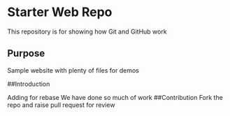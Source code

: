 # Starter Web Repo

This repository is for showing how Git and GitHub work

## Purpose

Sample website with plenty of files for demos

##Introduction

Adding for rebase
We have done so much of work 
##Contribution
Fork the repo and raise pull request for review